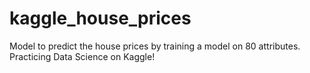 # kaggle_house_prices
Model to predict the house prices by training a model on 80 attributes.
Practicing Data Science on Kaggle!
